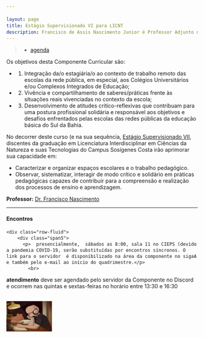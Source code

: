 ```yaml
---

layout: page
title: Estágio Supervisionado VI para LICNT
description: Francisco de Assis Nascimento Junior é Professor Adjunto no Campus Sosígenes Costa da Universidade Federal do Sul da Bahia, em Porto Seguro (BA); onde atua na formação de professores e pesquisa as relações entre identidade de gênero/relações étnico-raciais no Ensino de Ciências através das Histórias em Quadrinhos de Super-Heróis
---
```

>- [agenda](https://itxesco.github.io/aulas/ISC0468/agenda.html)



Os objetivos desta Componente Curricular são:
- 1. Integração da/o estagiária/o ao contexto de trabalho remoto das escolas da rede pública, em especial, aos Colégios Universitários e/ou Complexos Integrados de Educação;
- 2. Vivência e compartilhamento de saberes/práticas frente às situações reais vivenciadas no contexto da escola;
- 3. Desenvolvimento de atitudes crítico-reflexivas que contribuam para uma postura profissional solidária e responsável aos objetivos e desafios enfrentados pelas escolas das redes públicas da educação básica do Sul da Bahia.

No decorrer deste curso (e na sua sequência, [Estágio Supervisionado VII](https://itxesco.github.io/aulas/ISC0469/index.html),  discentes da graduação em Licenciatura Interdisciplinar em Ciências da Natureza e suas Tecnologias do Campus Sosígenes Costa irão aprimorar sua capacidade em:
- Caracterizar e organizar  espaços escolares e o trabalho pedagógico.
- Observar, sistematizar, interagir de modo crítico e solidário em práticas pedagógicas capazes de contribuir para a compreensão e realização dos processos de ensino e aprendizagem.


**Professor:** [Dr. Francisco Nascimento](https://itxesco.github.io/pages/about.html)

---

<div class="container">
<h4><a name="contact"></a>Encontros</h4>

    <div class="row-fluid">
        <div class="span5">
          <p>  presencialmente,  sábados as 8:00, sala 11 no CIEPS (devido a pandemia COVID-19, serão substituídas por encontros síncronos. O link para o servidor  é disponibilizado na área da componente no sigaA e também pelo e-mail ao início do quadrimestre.</p>
            <br>
<p> <b>atendimento</b>
deve ser agendado pelo servidor da Componente no Discord e  ocorrem nas quintas e sextas-feiras no horário entre 13:30 e 16:30 </p>
<br/>


</div>
            <div class="span2">
                     <a href="https://youtu.be/5qap5aO4i9A" target="_blank">
                       <img src="/assets/figuras/perfil_lo_fi.jpeg" alt="estudar ouvindo lofi hip hop relaxa e auxilia em sua concentração." width=120 height=80 title="Prof. Dr. Francisco Nascimento" alt="Francisco de Assis Nascimento Junior">
                     </a>
                   </div>
          </div>
</div>
